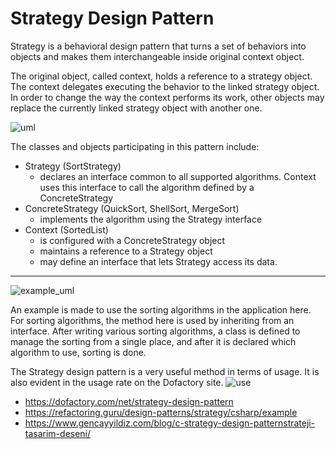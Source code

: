 # Strategy Design Pattern

Strategy is a behavioral design pattern that turns a set of behaviors into objects and makes them interchangeable inside original context object.

The original object, called context, holds a reference to a strategy object. The context delegates executing the behavior to the linked strategy object. In order to change the way the context performs its work, other objects may replace the currently linked strategy object with another one.


![uml](https://user-images.githubusercontent.com/29948990/235091227-09625e33-214f-429c-825d-bfe92a0970ae.png)

The classes and objects participating in this pattern include:
* Strategy  (SortStrategy)
	* declares an interface common to all supported algorithms. Context uses this interface to call the algorithm defined by a ConcreteStrategy
* ConcreteStrategy  (QuickSort, ShellSort, MergeSort)
	* implements the algorithm using the Strategy interface
* Context  (SortedList)
	* is configured with a ConcreteStrategy object
	* maintains a reference to a Strategy object
	* may define an interface that lets Strategy access its data.

<hr>

![example_uml](https://user-images.githubusercontent.com/29948990/235091273-6e907670-a338-4bbf-b4c0-963281f2871d.png)


An example is made to use the sorting algorithms in the application here. For sorting algorithms, the method here is used by inheriting from an interface. After writing various sorting algorithms, a class is defined to manage the sorting from a single place, and after it is declared which algorithm to use, sorting is done.

The Strategy design pattern is a very useful method in terms of usage. It is also evident in the usage rate on the Dofactory site.
![use](https://user-images.githubusercontent.com/29948990/235091323-afa296c3-193c-433e-9a16-05fe656e8326.png)


* https://dofactory.com/net/strategy-design-pattern
* https://refactoring.guru/design-patterns/strategy/csharp/example
* https://www.gencayyildiz.com/blog/c-strategy-design-patternstrateji-tasarim-deseni/
